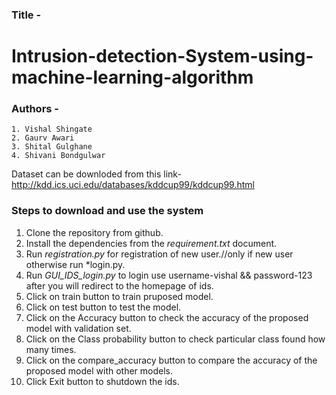 ### Title -  
# Intrusion-detection-System-using-machine-learning-algorithm

### Authors -
    1. Vishal Shingate
    2. Gaurv Awari
    3. Shital Gulghane
    4. Shivani Bondgulwar


Dataset can be downloded from this link-http://kdd.ics.uci.edu/databases/kddcup99/kddcup99.html

### Steps to download and use the system
1. Clone the repository from github.
2. Install the dependencies from the *requirement.txt* document.
3. Run *registration.py* for registration of new user.//only if new user otherwise run *login.py.
4. Run *GUI_IDS_login.py* to login use username-vishal && password-123 after you will redirect to the homepage of ids.
5. Click on train button to train pruposed model.
6. Click on test button to test the model.
7. Click on the Accuracy button to check the accuracy of the proposed model with validation set.
8. Click on the Class probability button to check particular class found how many times.
9. Click on the compare_accuracy button to compare the accuracy of the proposed model with other models.
10. Click Exit button to  shutdown the ids.

